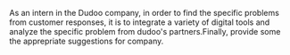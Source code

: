 As an intern in the Dudoo company, in order to find the specific problems from customer responses, it is to integrate a
variety of digital tools and analyze the specific problem from dudoo's partners.Finally, provide some the apprepriate suggestions for company. 
